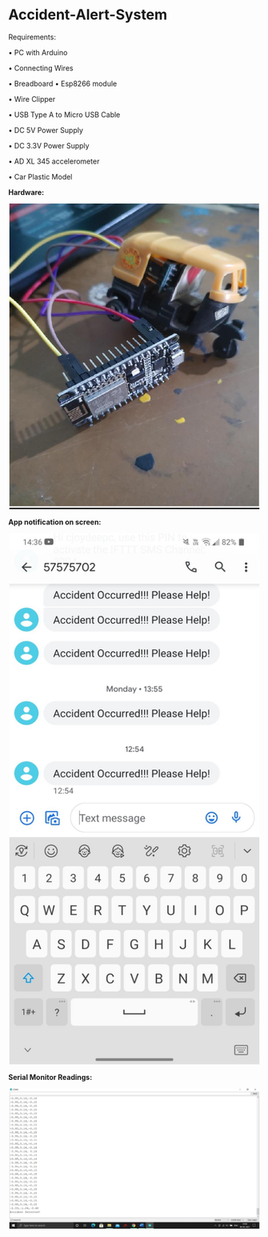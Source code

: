 # Accident-Alert-System

Requirements:

• PC with Arduino

• Connecting Wires

• Breadboard
• Esp8266 module

• Wire Clipper

• USB Type A to Micro USB Cable

• DC 5V Power Supply

• DC 3.3V Power Supply

• AD XL 345 accelerometer

• Car Plastic Model

<b>Hardware:</b>

<p align="center">
  
  <img src="Hardware.png" width="500" title="hover text">
  
</p>

<b>App notification on screen:</b>

<p align="center">
 
  
  <img src="App notification on screen.jpg" width="500" title="hover text">
</p>


<b>Serial Monitor Readings:</b>

<p align="center">
  

  <img src="Serial Monitor Snapshot.jpg" width="500" title="hover text">
</p>
